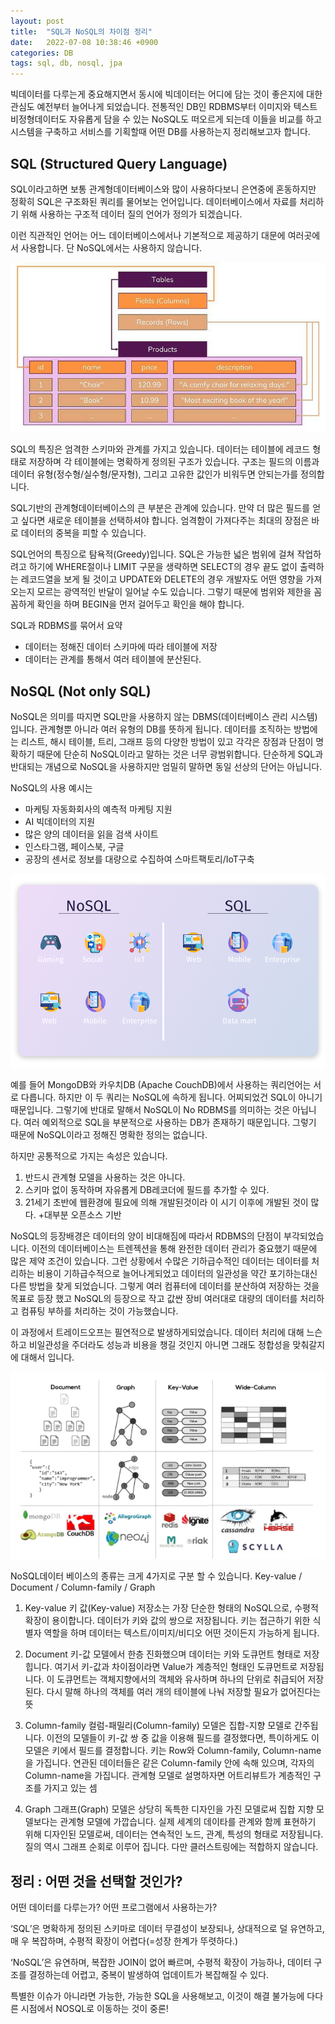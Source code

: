 ```yaml
---
layout: post
title:  "SQL과 NoSQL의 차이점 정리"
date:   2022-07-08 10:38:46 +0900
categories: DB
tags: sql, db, nosql, jpa
---
```

빅데이터를 다루는게 중요해지면서 동시에 빅데이터는 어디에 담는 것이 좋은지에 대한 관심도 예전부터 늘어나게 되었습니다. 전통적인 DB인 RDBMS부터 이미지와 텍스트 비정형데이터도 자유롭게 담을 수 있는 NoSQL도 떠오르게 되는데 이들을 비교를 하고 시스템을 구축하고 서비스를 기획할때 어떤 DB를 사용하는지 정리해보고자 합니다.

## SQL (Structured Query Language)
SQL이라고하면 보통 관계형데이터베이스와 많이 사용하다보니 은연중에 혼동하지만 정확히 SQL은 구조화된 쿼리를 물어보는 언어입니다. 데이터베이스에서 자료를 처리하기 위해 사용하는 구조적 데이터 질의 언어가 정의가 되겠습니다.

이런 직관적인 언어는 어느 데이터베이스에서나 기본적으로 제공하기 대문에 여러곳에서 사용합니다. 단 NoSQL에서는 사용하지 않습니다.

![SQL설명](\assets\img\SQL_1.jpg)

SQL의 특징은 엄격한 스키마와 관계를 가지고 있습니다. 데이터는 테이블에 레코드 형태로 저장하며 각 테이블에는 명확하게 정의된 구조가 있습니다. 구조는 필드의 이름과 데이터 유형(정수형/실수형/문자형), 그리고 고유한 값인가 비워두면 안되는가를 정의합니다.

SQL기반의 관계형데이터베이스의 큰 부분은 관계에 있습니다. 만약 더 많은 필드를 얻고 싶다면 새로운 테이블을 선택하셔야 합니다. 엄격함이 가져다주는 최대의 장점은 바로 데이터의 중복을 피할 수 있습니다.

SQL언어의 특징으로 탐욕적(Greedy)입니다. SQL은 가능한 넓은 범위에 걸쳐 작업하려고 하기에 WHERE절이나 LIMIT 구문을 생략하면 SELECT의 경우 끝도 없이 출력하는 레코드열을 보게 될 것이고 UPDATE와 DELETE의 경우 개발자도 어떤 영향을 가져오는지 모르는 광역적인 반달이 일어날 수도 있습니다. 그렇기 때문에 범위와 제한을 꼼꼼하게 확인을 하며 BEGIN을 먼저 걸어두고 확인을 해야 합니다.

SQL과 RDBMS를 묶어서 요약
* 데이터는 정해진 데이터 스키마에 따라 테이블에 저장
* 데이터는 관계를 통해서 여러 테이블에 분산된다.

## NoSQL (Not only SQL)
NoSQL은 의미를 따지면 SQL만을 사용하지 않는 DBMS(데이터베이스 관리 시스템)입니다. 관계형뿐 아니라 여러 유형의 DB를 뜻하게 됩니다. 데이터를 조직하는 방법에는 리스트, 해시 테이블, 트리, 그래프 등의 다양한 방법이 있고 각각은 장점과 단점이 명확하기 때문에 단순히 NoSQL이라고 말하는 것은 너무 광범위합니다. 단순하게 SQL과 반대되는 개념으로 NoSQL을 사용하지만 엄밀히 말하면 동일 선상의 단어는 아닙니다.

NoSQL의 사용 예시는
- 마케팅 자동화회사의 예측적 마케팅 지원
- AI 빅데이터의 지원
- 많은 양의 데이터을 읽을 검색 사이트
- 인스타그램, 페이스북, 구글
- 공장의 센서로 정보를 대량으로 수집하여 스마트팩토리/IoT구축

![NoSQL설명](\assets\img\No_SQL.png)

예를 들어 MongoDB와 카우치DB (Apache CouchDB)에서 사용하는 쿼리언어는 서로 다릅니다. 하지만 이 두 쿼리는 NoSQL에 속하게 됩니다. 어찌되었건 SQL이 아니기 때문입니다. 그렇기에 반대로 말해서 NoSQL이 No RDBMS를 의미하는 것은 아닙니다. 여러 예외적으로 SQL을 부분적으로 사용하는 DB가 존재하기 때문입니다. 그렇기 때문에 NoSQL이라고 정해진 명확한 정의는 없습니다.

하지만 공통적으로 가지는 속성은 있습니다.
1. 반드시 관계형 모델을 사용하는 것은 아니다.
2. 스키마 없이 동작하며 자유롭게 DB레코더에 필드를 추가할 수 있다.
3. 21세기 초반에 웹환경에 필요에 의해 개발된것이라 이 시기 이후에 개발된 것이 많다.
+대부분 오픈소스 기반

NoSQL의 등장배경은 데이터의 양이 비대해짐에 따라서 RDBMS의 단점이 부각되었습니다. 이전의 데이터베이스는 트렌젝션을 통해 완전한 데이터 관리가 중요했기 때문에 많은 제약 조건이 있습니다. 그런 상황에서 수많은 기하급수적인 데이터는 데이터를 처리하는 비용이 기하급수적으로 늘어나게되었고 데이터의 일관성을 약간 포기하는대신 다른 방법을 찾게 되었습니다. 그렇게 여러 컴퓨터에 데이터를 분산하여 저장하는 것을 목표로 등장 했고 NoSQL의 등장으로 작고 값싼 장비 여러대로 대량의 데이터를 처리하고 컴퓨팅 부하를 처리하는 것이 가능했습니다.

이 과정에서 트레이드오프는 필연적으로 발생하게되었습니다. 데이터 처리에 대해 느슨하고 비일관성을 주더라도 성능과 비용을 챙길 것인지 아니면 그래도 정합성을 맞춰갈지에 대해서 입니다.

![NoSQL종류](\assets\img\NoSQL_kind.png)

NoSQL데이터 베이스의 종류는 크게 4가지로 구분 할 수 있습니다.
Key-value / Document / Column-family / Graph

1. Key-value
키 값(Key-value) 저장소는 가장 단순한 형태의 NoSQL으로, 수평적 확장이 용이합니다. 데이터가 키와 값의 쌍으로 저장됩니다. 키는 접근하기 위한 식별자 역할을 하며 데이터는 텍스트/이미지/비디오 어떤 것이든지 가능하게 됩니다.

2. Document
키-값 모델에서 한층 진화했으며 데이터는 키와 도큐먼트 형태로 저장힙니다. 여기서 키-값과 차이점이라면 Value가 계층적인 형태인 도큐먼트로 저장됩니다. 이 도큐먼트는 객체지향에서의 객체와 유사하며 하나의 단위로 취급되어 저장된다. 다시 말해 하나의 객체를 여러 개의 테이블에 나눠 저장할 필요가 없어진다는 뜻

3. Column-family
컬럼-패밀리(Column-family) 모델은 집합-지향 모델로 간주됩니다. 이전의 모델들이 키-값 쌍 중 값을 이용해 필드를 결정했다면, 특이하게도 이 모델은 키에서 필드를 결정합니다. 키는 Row와 Column-family, Column-name을 가집니다. 연관된 데이터들은 같은 Column-family 안에 속해 있으며, 각자의 Column-name을 가집니다. 관계형 모델로 설명하자면 어트리뷰트가 계층적인 구조를 가지고 있는 셈

4. Graph
그래프(Graph) 모델은 상당히 독특한 디자인을 가진 모델로써 집합 지향 모델보다는 관계형 모델에 가깝습니다. 실제 세계의 데이타를 관계와 함께 표현하기 위해 디자인된 모델로써, 데이터는 연속적인 노드, 관계, 특성의 형태로 저장됩니다. 질의 역시 그래프 순회로 이루어 집니다. 다만 클러스트링에는 적합하지 않습니다.


## 정리 : 어떤 것을 선택할 것인가?
어떤 데이터를 다루는가? 어떤 프로그램에서 사용하는가?

‘SQL’은 명확하게 정의된 스키마로 데이터 무결성이 보장되나, 상대적으로 덜 유연하고, 매
우 복잡하며, 수평적 확장이 어렵다(=성장 한계가 뚜렷하다.)

‘NoSQL’은 유연하며, 복잡한 JOIN이 없어 빠르며, 수평적 확장이 가능하나, 데이터 구조를
결정하는데 어렵고, 중복이 발생하여 업데이트가 복잡해질 수 있다.

특별한 이슈가 아니라면 가능한, 가능한 SQL을 사용해보고, 이것이 해결 불가능에 다다른
시점에서 NOSQL로 이동하는 것이 중론!